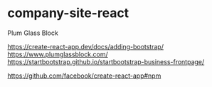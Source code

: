 # company-site-react
Plum Glass Block


https://create-react-app.dev/docs/adding-bootstrap/
https://www.plumglassblock.com/
https://startbootstrap.github.io/startbootstrap-business-frontpage/

https://github.com/facebook/create-react-app#npm